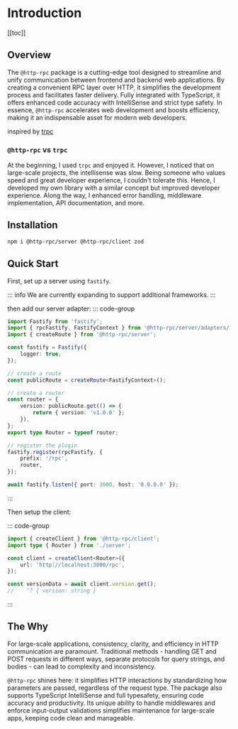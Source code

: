 # Introduction

[[toc]]

## Overview

The `@http-rpc` package is a cutting-edge tool designed to streamline and unify communication between frontend and backend web applications. By creating a convenient RPC layer over HTTP, it simplifies the development process and facilitates faster delivery. Fully integrated with TypeScript, it offers enhanced code accuracy with IntelliSense and strict type safety. In essence, `@http-rpc` accelerates web development and boosts efficiency, making it an indispensable asset for modern web developers.

inspired by [trpc](https://github.com/trpc/trpc)

### `@http-rpc` vs `trpc`

At the beginning, I used `trpc` and enjoyed it. However, I noticed that on large-scale projects, the intellisense was slow. Being someone who values speed and great developer experience, I couldn't tolerate this. Hence, I developed my own library with a similar concept but improved developer experience. Along the way, I enhanced error handling, middleware implementation, API documentation, and more.

## Installation

```sh
npm i @http-rpc/server @http-rpc/client zod
```

## Quick Start

First, set up a server using `fastify`.

::: info
We are currently expanding to support additional frameworks.
:::

then add our server adapter:
::: code-group

```ts [server.ts]
import Fastify from 'fastify';
import { rpcFastify, FastifyContext } from '@http-rpc/server/adapters/fastify';
import { createRoute } from '@http-rpc/server';

const fastify = Fastify({
	logger: true,
});

// create a route
const publicRoute = createRoute<FastifyContext>();

// create a router
const router = {
	version: publicRoute.get(() => {
		return { version: 'v1.0.0' };
	}),
};
export type Router = typeof router;

// register the plugin
fastify.register(rpcFastify, {
	prefix: '/rpc',
	router,
});

await fastify.listen({ port: 3000, host: '0.0.0.0' });
```

:::

Then setup the client:

::: code-group

```ts [client.ts]
import { createClient } from '@http-rpc/client';
import type { Router } from './server';

const client = createClient<Router>({
	url: 'http://localhost:3000/rpc',
});

const versionData = await client.version.get();
//    ^? { version: string }
```

:::

## The Why

For large-scale applications, consistency, clarity, and efficiency in HTTP communication are paramount. Traditional methods - handling GET and POST requests in different ways, separate protocols for query strings, and bodies - can lead to complexity and inconsistency.

`@http-rpc` shines here: it simplifies HTTP interactions by standardizing how parameters are passed, regardless of the request type. The package also supports TypeScript IntelliSense and full typesafety, ensuring code accuracy and productivity. Its unique ability to handle middlewares and enforce input-output validations simplifies maintenance for large-scale apps, keeping code clean and manageable.
